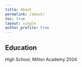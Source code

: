 ```yaml
---
title: About
permalink: /about/
toc: true
layout: single
author_profile: true
---
```


## Education
High School, Milton Academy 2024
